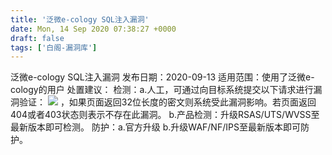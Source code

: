 ```yaml
---
title: '泛微e-cology SQL注入漏洞'
date: Mon, 14 Sep 2020 07:38:27 +0000
draft: false
tags: ['白阁-漏洞库']
---
```


泛微e-cology SQL注入漏洞 发布日期：2020-09-13 适用范围：使用了泛微e-cology的用户 处置建议： 检测：a.人工，可通过向目标系统提交以下请求进行漏洞验证： ![](https://www.bylibrary.cn/wp-content/uploads/2020/09/AAA.png) ，如果页面返回32位长度的密文则系统受此漏洞影响。若页面返回404或者403状态则表示不存在此漏洞。 b.产品检测：升级RSAS/UTS/WVSS至最新版本即可检测。 防护：a.官方升级 b.升级WAF/NF/IPS至最新版本即可防护。